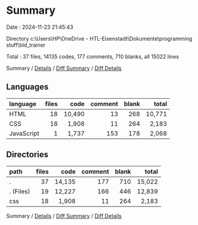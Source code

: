 # Summary

Date : 2024-11-23 21:45:43

Directory c:\\Users\\HP\\OneDrive - HTL-Eisenstadt\\Dokumente\\programming stuff\\bld_trainer

Total : 37 files,  14135 codes, 177 comments, 710 blanks, all 15022 lines

Summary / [Details](details.md) / [Diff Summary](diff.md) / [Diff Details](diff-details.md)

## Languages
| language | files | code | comment | blank | total |
| :--- | ---: | ---: | ---: | ---: | ---: |
| HTML | 18 | 10,490 | 13 | 268 | 10,771 |
| CSS | 18 | 1,908 | 11 | 264 | 2,183 |
| JavaScript | 1 | 1,737 | 153 | 178 | 2,068 |

## Directories
| path | files | code | comment | blank | total |
| :--- | ---: | ---: | ---: | ---: | ---: |
| . | 37 | 14,135 | 177 | 710 | 15,022 |
| . (Files) | 19 | 12,227 | 166 | 446 | 12,839 |
| css | 18 | 1,908 | 11 | 264 | 2,183 |

Summary / [Details](details.md) / [Diff Summary](diff.md) / [Diff Details](diff-details.md)
